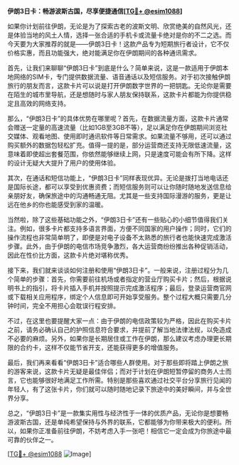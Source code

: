 **伊朗3日卡：畅游波斯古国，尽享便捷通信[[TG💪+ @esim1088](https://t.me/s/esim1088)]**

如果你计划前往伊朗，无论是为了探索古老的波斯文明、欣赏绝美的自然风光，还是体验当地的风土人情，选择一张合适的手机卡或流量卡绝对是你的不二之选。而今天要为大家推荐的就是——伊朗3日卡！这款产品专为短期旅行者设计，它不仅价格实惠，而且功能强大，绝对能满足你在伊朗期间的各种通讯需求。

首先，让我们来聊聊“伊朗3日卡”到底是什么？简单来说，这是一款适用于伊朗本地网络的SIM卡，专门提供数据流量、语音通话以及短信服务。对于初次接触伊朗旅行的朋友而言，这款卡片可以说是打开伊朗数字世界的一把钥匙。无论你是需要在陌生的城市里导航，还是想随时与家人朋友保持联系，这款卡片都能为你提供稳定且高效的网络支持。

那么，“伊朗3日卡”的具体优势在哪里呢？首先，在数据流量方面，这款卡片通常会赠送一定量的高速流量（比如1GB至3GB不等），足以满足你在伊朗期间浏览社交媒体、观看地图、使用即时通讯软件等日常需求。如果流量不够用，还可以通过购买额外的数据包轻松扩充。值得一提的是，部分运营商还支持无限低速流量，这意味着即使超出套餐范围，你依然能够继续上网，只是速度可能会有所下降。这样的设计无疑大大提升了用户的使用体验。

其次，在通话和短信功能上，“伊朗3日卡”同样表现优异。无论是拨打当地电话还是国际长途，都可以享受到优惠资费；而短信服务则可以让你随时随地发送信息给亲朋好友，确保旅途中的沟通畅通无阻。尤其是一些支持国际漫游的服务，更是让远在他乡的你也能感受到家的温暖。

当然啦，除了这些基础功能之外，“伊朗3日卡”还有一些贴心的小细节值得我们关注。例如，很多卡片都支持多语言界面，方便不同国家的用户操作；同时，它们的操作流程也非常简单明了，即便是对电子设备不太熟悉的旅行者也能快速完成激活步骤。此外，由于伊朗的电信市场竞争激烈，各大运营商纷纷推出各种促销活动，因此在性价比方面，这款卡片绝对堪称优秀。

接下来，我们就来谈谈如何注册和使用“伊朗3日卡”。一般来说，注册过程分为几个简单的步骤：首先，你需要前往机场或者指定的营业厅购买卡片；然后，根据说明书上的指引，将卡片插入手机并按照提示完成激活程序；最后，登录运营商官网或下载相关应用程序，绑定个人信息即可开始享受服务。整个过程大概只需要几分钟时间，完全不用担心会耽误行程安排。

不过，在这里也要提醒大家一点：由于伊朗的电信政策较为严格，因此在购买卡片之前，请务必确认自己的护照信息符合要求，并提前了解当地法律法规，以免造成不必要的麻烦。另外，如果你是长期居住或工作在伊朗，那么建议考虑办理更长期限的合约卡，这样不仅能节省开支，还能获得更多的增值服务。

最后，我们再来看看“伊朗3日卡”适合哪些人群使用。对于那些即将踏上伊朗之旅的游客来说，这款卡片无疑是最佳伴侣；而对于计划在伊朗短暂停留的商务人士而言，它也能够很好地满足工作所需。特别是那些喜欢通过社交平台分享旅行见闻的年轻人，有了这张卡片，你们就可以随时随地记录下旅途中的美好瞬间，并与全世界分享。

总之，“伊朗3日卡”是一款集实用性与经济性于一体的优质产品，无论你是想要畅游波斯古国，还是单纯希望保持与外界的联系，它都能够为你带来极大的便利。所以，如果你正准备前往伊朗，不妨考虑入手一张吧！相信它一定会成为你旅途中最可靠的伙伴之一。

[[TG💪+ @esim1088](https://t.me/s/esim1088) ![Image](https://i.postimg.cc/4NQfJmqS/Snipaste-2025-05-13-00-14-12.png)]